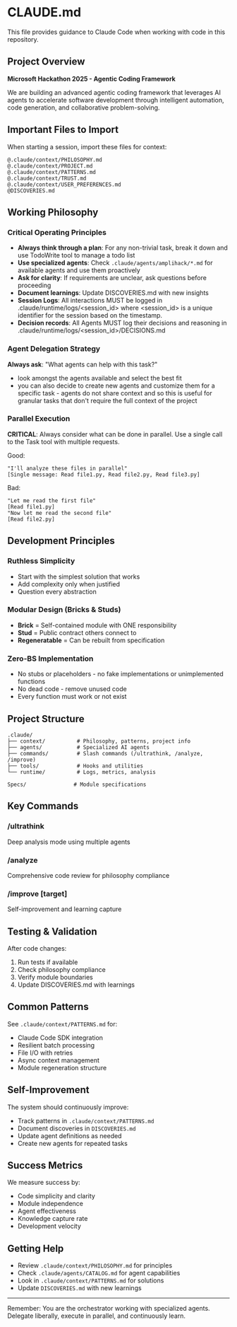 # CLAUDE.md

This file provides guidance to Claude Code when working with code in this repository.

## Project Overview

**Microsoft Hackathon 2025 - Agentic Coding Framework**

We are building an advanced agentic coding framework that leverages AI agents to accelerate software development through intelligent automation, code generation, and collaborative problem-solving.

## Important Files to Import

When starting a session, import these files for context:

```
@.claude/context/PHILOSOPHY.md
@.claude/context/PROJECT.md
@.claude/context/PATTERNS.md
@.claude/context/TRUST.md
@.claude/context/USER_PREFERENCES.md
@DISCOVERIES.md
```

## Working Philosophy

### Critical Operating Principles

- **Always think through a plan**: For any non-trivial task, break it down and use TodoWrite tool to manage a todo list
- **Use specialized agents**: Check `.claude/agents/amplihack/*.md` for available agents and use them proactively
- **Ask for clarity**: If requirements are unclear, ask questions before proceeding
- **Document learnings**: Update DISCOVERIES.md with new insights
- **Session Logs**: All interactions MUST be logged in .claude/runtime/logs/<session_id> where <session_id> is a unique identifier for the session based on the timestamp. 
- **Decision records**: All Agents MUST log their decisions and reasoning in .claude/runtime/logs/<session_id>/DECISIONS.md

### Agent Delegation Strategy

**Always ask**: "What agents can help with this task?"
- look amongst the agents available and select the best fit
- you can also decide to create new agents and customize them for a specific task - agents do not share context and so this is useful for granular tasks that don't require the full context of the project

### Parallel Execution

**CRITICAL**: Always consider what can be done in parallel. Use a single call to the Task tool with multiple requests.

Good:
```
"I'll analyze these files in parallel"
[Single message: Read file1.py, Read file2.py, Read file3.py]
```

Bad:
```
"Let me read the first file"
[Read file1.py]
"Now let me read the second file"
[Read file2.py]
```

## Development Principles

### Ruthless Simplicity
- Start with the simplest solution that works
- Add complexity only when justified
- Question every abstraction

### Modular Design (Bricks & Studs)
- **Brick** = Self-contained module with ONE responsibility
- **Stud** = Public contract others connect to
- **Regeneratable** = Can be rebuilt from specification

### Zero-BS Implementation
- No stubs or placeholders - no fake implementations or unimplemented functions
- No dead code - remove unused code
- Every function must work or not exist

## Project Structure

```
.claude/
├── context/          # Philosophy, patterns, project info
├── agents/           # Specialized AI agents
├── commands/         # Slash commands (/ultrathink, /analyze, /improve)
├── tools/            # Hooks and utilities
└── runtime/          # Logs, metrics, analysis

Specs/               # Module specifications
```

## Key Commands

### /ultrathink <task>
Deep analysis mode using multiple agents

### /analyze <path>
Comprehensive code review for philosophy compliance

### /improve [target]
Self-improvement and learning capture

## Testing & Validation

After code changes:
1. Run tests if available
2. Check philosophy compliance
3. Verify module boundaries
4. Update DISCOVERIES.md with learnings

## Common Patterns

See `.claude/context/PATTERNS.md` for:
- Claude Code SDK integration
- Resilient batch processing
- File I/O with retries
- Async context management
- Module regeneration structure

## Self-Improvement

The system should continuously improve:
- Track patterns in `.claude/context/PATTERNS.md`
- Document discoveries in `DISCOVERIES.md`
- Update agent definitions as needed
- Create new agents for repeated tasks

## Success Metrics

We measure success by:
- Code simplicity and clarity
- Module independence
- Agent effectiveness
- Knowledge capture rate
- Development velocity

## Getting Help

- Review `.claude/context/PHILOSOPHY.md` for principles
- Check `.claude/agents/CATALOG.md` for agent capabilities
- Look in `.claude/context/PATTERNS.md` for solutions
- Update `DISCOVERIES.md` with new learnings

---

Remember: You are the orchestrator working with specialized agents. Delegate liberally, execute in parallel, and continuously learn.